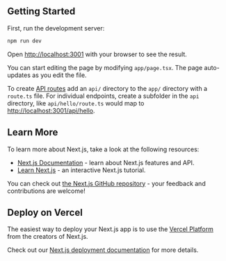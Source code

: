 ## Getting Started

First, run the development server:

```bash
npm run dev
```

Open [http://localhost:3001](http://localhost:3001) with your browser to see the result.

You can start editing the page by modifying `app/page.tsx`. The page auto-updates as you edit the file.

To create [API routes](https://nextjs.org/docs/app/building-your-application/routing/router-handlers) add an `api/` directory to the `app/` directory with a `route.ts` file. For individual endpoints, create a subfolder in the `api` directory, like `api/hello/route.ts` would map to [http://localhost:3001/api/hello](http://localhost:3001/api/hello).

## Learn More

To learn more about Next.js, take a look at the following resources:

- [Next.js Documentation](https://nextjs.org/docs) - learn about Next.js features and API.
- [Learn Next.js](https://nextjs.org/learn/foundations/about-nextjs) - an interactive Next.js tutorial.

You can check out [the Next.js GitHub repository](https://github.com/vercel/next.js/) - your feedback and contributions are welcome!

## Deploy on Vercel

The easiest way to deploy your Next.js app is to use the [Vercel Platform](https://vercel.com/new?utm_source=github.com&utm_medium=referral&utm_campaign=turborepo-readme) from the creators of Next.js.

Check out our [Next.js deployment documentation](https://nextjs.org/docs/deployment) for more details.
